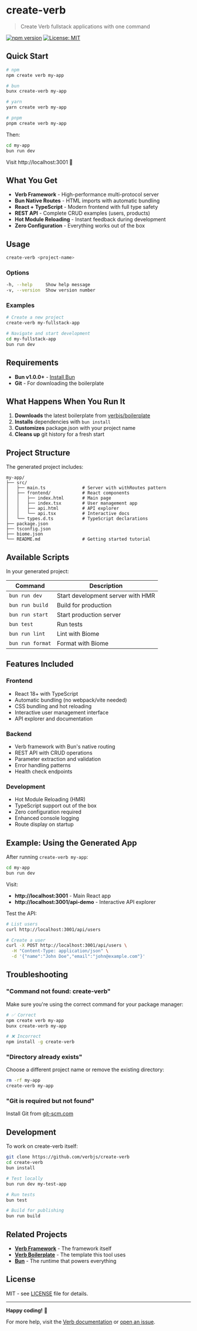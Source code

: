 # create-verb

> Create Verb fullstack applications with one command

[![npm version](https://badge.fury.io/js/create-verb.svg)](https://www.npmjs.com/package/create-verb)
[![License: MIT](https://img.shields.io/badge/License-MIT-yellow.svg)](https://opensource.org/licenses/MIT)

## Quick Start

```bash
# npm
npm create verb my-app

# bun
bunx create-verb my-app

# yarn
yarn create verb my-app

# pnpm
pnpm create verb my-app
```

Then:

```bash
cd my-app
bun run dev
```

Visit http://localhost:3001 🚀

## What You Get

- **Verb Framework** - High-performance multi-protocol server
- **Bun Native Routes** - HTML imports with automatic bundling
- **React + TypeScript** - Modern frontend with full type safety
- **REST API** - Complete CRUD examples (users, products)
- **Hot Module Reloading** - Instant feedback during development
- **Zero Configuration** - Everything works out of the box

## Usage

```bash
create-verb <project-name>
```

### Options

```bash
-h, --help     Show help message
-v, --version  Show version number
```

### Examples

```bash
# Create a new project
create-verb my-fullstack-app

# Navigate and start development
cd my-fullstack-app
bun run dev
```

## Requirements

- **Bun v1.0.0+** - [Install Bun](https://bun.sh)
- **Git** - For downloading the boilerplate

## What Happens When You Run It

1. **Downloads** the latest boilerplate from [verbjs/boilerplate](https://github.com/verbjs/boilerplate)
2. **Installs** dependencies with `bun install`
3. **Customizes** package.json with your project name
4. **Cleans up** git history for a fresh start

## Project Structure

The generated project includes:

```
my-app/
├── src/
│   ├── main.ts              # Server with withRoutes pattern
│   ├── frontend/            # React components
│   │   ├── index.html       # Main page
│   │   ├── index.tsx        # User management app
│   │   ├── api.html         # API explorer
│   │   └── api.tsx          # Interactive docs
│   └── types.d.ts           # TypeScript declarations
├── package.json
├── tsconfig.json
├── biome.json
└── README.md                # Getting started tutorial
```

## Available Scripts

In your generated project:

| Command | Description |
|---------|-------------|
| `bun run dev` | Start development server with HMR |
| `bun run build` | Build for production |
| `bun run start` | Start production server |
| `bun test` | Run tests |
| `bun run lint` | Lint with Biome |
| `bun run format` | Format with Biome |

## Features Included

### Frontend
- React 18+ with TypeScript
- Automatic bundling (no webpack/vite needed)
- CSS bundling and hot reloading
- Interactive user management interface
- API explorer and documentation

### Backend
- Verb framework with Bun's native routing
- REST API with CRUD operations
- Parameter extraction and validation
- Error handling patterns
- Health check endpoints

### Development
- Hot Module Reloading (HMR)
- TypeScript support out of the box
- Zero configuration required
- Enhanced console logging
- Route display on startup

## Example: Using the Generated App

After running `create-verb my-app`:

```bash
cd my-app
bun run dev
```

Visit:
- **http://localhost:3001** - Main React app
- **http://localhost:3001/api-demo** - Interactive API explorer

Test the API:
```bash
# List users
curl http://localhost:3001/api/users

# Create a user
curl -X POST http://localhost:3001/api/users \
  -H "Content-Type: application/json" \
  -d '{"name":"John Doe","email":"john@example.com"}'
```

## Troubleshooting

### "Command not found: create-verb"

Make sure you're using the correct command for your package manager:

```bash
# ✅ Correct
npm create verb my-app
bunx create-verb my-app

# ❌ Incorrect  
npm install -g create-verb
```

### "Directory already exists"

Choose a different project name or remove the existing directory:

```bash
rm -rf my-app
create-verb my-app
```

### "Git is required but not found"

Install Git from [git-scm.com](https://git-scm.com/)

## Development

To work on create-verb itself:

```bash
git clone https://github.com/verbjs/create-verb
cd create-verb
bun install

# Test locally
bun run dev my-test-app

# Run tests
bun test

# Build for publishing
bun run build
```

## Related Projects

- **[Verb Framework](https://github.com/verbjs/verb)** - The framework itself
- **[Verb Boilerplate](https://github.com/verbjs/boilerplate)** - The template this tool uses
- **[Bun](https://bun.sh)** - The runtime that powers everything

## License

MIT - see [LICENSE](LICENSE) file for details.

---

**Happy coding!** 🎉

For more help, visit the [Verb documentation](https://github.com/verbjs/verb) or [open an issue](https://github.com/verbjs/create-verb/issues).